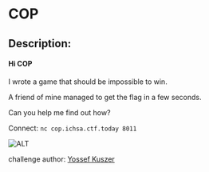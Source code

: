 
# COP
## Description:
#### Hi COP

I wrote a game that should be impossible to win.

A friend of mine managed to get the flag in a few seconds.

Can you help me find out how?

Connect: `nc cop.ichsa.ctf.today 8011`

![ALT](/files/be170a6b2fd24039c00957c89a86e384/cop.gif)

challenge author: [Yossef Kuszer](https://twitter.com/YKuszer)


